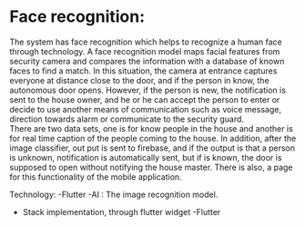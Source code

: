 # Face recognition: 
The system has face recognition which helps to recognize a human face through technology. A face recognition model maps facial features from security camera and compares the information with a database of known faces to find a match. In this situation, the camera at entrance captures everyone at distance close to the door, and if the person in know, the autonomous door opens. However, if the person is new, the notification is sent to the house owner, and he or he can accept the person to enter or decide to use another means of communication such as voice message, direction towards alarm or communicate to the security guard.  
There are two data sets, one is for know people in the house and another is for real time caption of the people coming to the house.
In addition, after the image classifier, out put is sent to firebase, and if the output is that a person is unknown, notification is automatically sent, but if is known, the door is supposed to open without notifying the house master. 
There is also, a page for this functionality of the mobile application. 

Technology:
-Flutter
-AI : The image recognition model. 
- Stack implementation, through flutter widget 
-Flutter 


